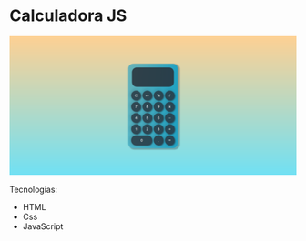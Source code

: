 # Calculadora JS

<img src="calculadora.png" alt="calculadora">

Tecnologías:
- HTML
- Css
- JavaScript

